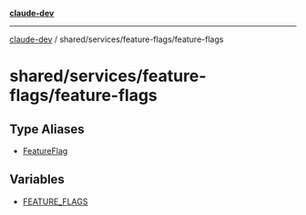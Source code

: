 [**claude-dev**](../../../../README.md)

***

[claude-dev](../../../../README.md) / shared/services/feature-flags/feature-flags

# shared/services/feature-flags/feature-flags

## Type Aliases

- [FeatureFlag](type-aliases/FeatureFlag.md)

## Variables

- [FEATURE\_FLAGS](variables/FEATURE_FLAGS.md)
